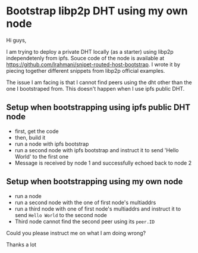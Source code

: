 # Bootstrap libp2p DHT using my own node

Hi guys,

I am trying to deploy a private DHT locally (as a starter) using libp2p independetenly from ipfs.
Souce code of the node is available at https://github.com/lrahmani/snipet-routed-host-bootstrap. 
I wrote it by piecing together different snippets from libp2p official examples.

The issue I am facing is that I cannot find peers using the dht other than the one I bootstraped from. This doesn't 
happen when I use ipfs public DHT.

## Setup when bootstrapping using ipfs public DHT node 

- first, get the code
- then, build it
- run a node with ipfs bootstrap
- run a second node with ipfs bootstrap and instruct it to send 'Hello World' to the first one
- Message is received by node 1 and successfully echoed back to node 2

## Setup when bootstrapping using my own node

- run a node 
- run a second node with the one of first node's multiaddrs
- run a third node with one of first node's multiaddrs and instruct it to send `Hello World` to the second node
- Third node cannot find the second peer using its `peer.ID`

Could you please instruct me on what I am doing wrong?

Thanks a lot
